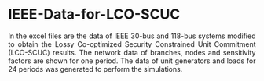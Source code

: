 # IEEE-Data-for-LCO-SCUC
<p align="justify">
In the excel files are the data of IEEE 30-bus and 118-bus systems modified to obtain the Lossy Co-optimized Security Constrained Unit Commitment (LCO-SCUC) results. The network data of branches, nodes and sensitivity factors are shown for one period. The data of unit generators and loads for 24 periods was generated to perform the simulations.
</p>

